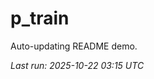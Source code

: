 # p_train

Auto-updating README demo.

<!--START_SECTION:status-->
_Last run: 2025-10-22 03:15 UTC_
<!--END_SECTION:status-->

























































































































































































































































































































































































































































































































































































































































































































































































































































































































































































































































































































































































































































































































































































